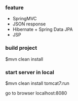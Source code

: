 ### feature

- SpringMVC 
- JSON response
- Hibernate  + Spring Data JPA
- JSP

### build project
$mvn clean install 

### start server in local
$mvn clean install tomcat7:run

go to browser  localhost:8080

